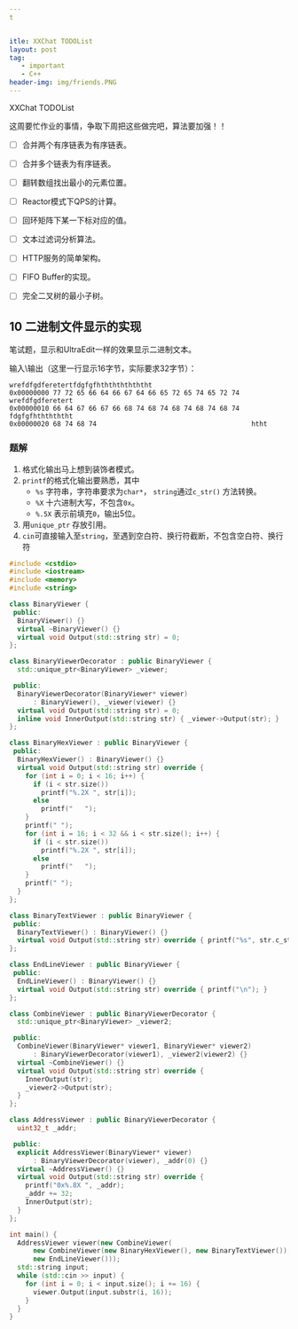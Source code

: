 ```yaml
---
t


itle: XXChat TODOList
layout: post
tag: 
   - important
   - C++
header-img: img/friends.PNG
---
```

XXChat TODOList

这周要忙作业的事情，争取下周把这些做完吧，算法要加强！！

- [ ] 合并两个有序链表为有序链表。
- [ ] 合并多个链表为有序链表。
- [ ] 翻转数组找出最小的元素位置。
- [ ] Reactor模式下QPS的计算。
- [ ] 回环矩阵下某一下标对应的值。
- [ ] 文本过滤词分析算法。
- [ ] HTTP服务的简单架构。
- [ ] FIFO Buffer的实现。
- [ ] 完全二叉树的最小子树。



## 10 二进制文件显示的实现

笔试题，显示和UltraEdit一样的效果显示二进制文本。

输入\输出（这里一行显示16字节，实际要求32字节）：

```shell
wrefdfgdferetertfdgfgfhththththththt
0x00000000 77 72 65 66 64 66 67 64 66 65 72 65 74 65 72 74   wrefdfgdferetert
0x00000010 66 64 67 66 67 66 68 74 68 74 68 74 68 74 68 74   fdgfgfhththththt
0x00000020 68 74 68 74                                       htht
```

### 题解

1. 格式化输出马上想到装饰者模式。
2. `printf`的格式化输出要熟悉，其中
   - `%s` 字符串，字符串要求为`char*`， `string`通过`c_str()` 方法转换。
   - `%X` 十六进制大写，不包含`0x`。
   - `%.5X` 表示前填充`0`，输出5位。 
3. 用`unique_ptr` 存放引用。
4. `cin`可直接输入至`string`，至遇到空白符、换行符截断，不包含空白符、换行符


```c++
#include <cstdio>
#include <iostream>
#include <memory>
#include <string>

class BinaryViewer {
 public:
  BinaryViewer() {}
  virtual ~BinaryViewer() {}
  virtual void Output(std::string str) = 0;
};

class BinaryViewerDecorator : public BinaryViewer {
  std::unique_ptr<BinaryViewer> _viewer;

 public:
  BinaryViewerDecorator(BinaryViewer* viewer)
      : BinaryViewer(), _viewer(viewer) {}
  virtual void Output(std::string str) = 0;
  inline void InnerOutput(std::string str) { _viewer->Output(str); }
};

class BinaryHexViewer : public BinaryViewer {
 public:
  BinaryHexViewer() : BinaryViewer() {}
  virtual void Output(std::string str) override {
    for (int i = 0; i < 16; i++) {
      if (i < str.size())
        printf("%.2X ", str[i]);
      else
        printf("   ");
    }
    printf(" ");
    for (int i = 16; i < 32 && i < str.size(); i++) {
      if (i < str.size())
        printf("%.2X ", str[i]);
      else
        printf("   ");
    }
    printf(" ");
  }
};

class BinaryTextViewer : public BinaryViewer {
 public:
  BinaryTextViewer() : BinaryViewer() {}
  virtual void Output(std::string str) override { printf("%s", str.c_str()); }
};

class EndLineViewer : public BinaryViewer {
 public:
  EndLineViewer() : BinaryViewer() {}
  virtual void Output(std::string str) override { printf("\n"); }
};

class CombineViewer : public BinaryViewerDecorator {
  std::unique_ptr<BinaryViewer> _viewer2;

 public:
  CombineViewer(BinaryViewer* viewer1, BinaryViewer* viewer2)
      : BinaryViewerDecorator(viewer1), _viewer2(viewer2) {}
  virtual ~CombineViewer() {}
  virtual void Output(std::string str) override {
    InnerOutput(str);
    _viewer2->Output(str);
  }
};

class AddressViewer : public BinaryViewerDecorator {
  uint32_t _addr;

 public:
  explicit AddressViewer(BinaryViewer* viewer)
      : BinaryViewerDecorator(viewer), _addr(0) {}
  virtual ~AddressViewer() {}
  virtual void Output(std::string str) override {
    printf("0x%.8X ", _addr);
    _addr += 32;
    InnerOutput(str);
  }
};

int main() {
  AddressViewer viewer(new CombineViewer(
      new CombineViewer(new BinaryHexViewer(), new BinaryTextViewer()),
      new EndLineViewer()));
  std::string input;
  while (std::cin >> input) {
    for (int i = 0; i < input.size(); i += 16) {
      viewer.Output(input.substr(i, 16));
    }
  }
}
```

